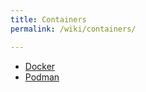 ```yaml
---
title: Containers
permalink: /wiki/containers/

---
```


* [Docker](/wiki/containers/docker/)
* [Podman](/wiki/containers/podman/)
